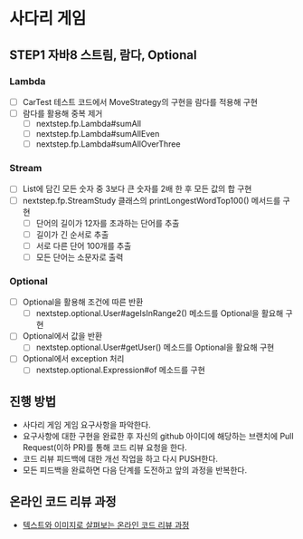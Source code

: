 # 사다리 게임

## STEP1  자바8 스트림, 람다, Optional

### Lambda
* [ ] CarTest 테스트 코드에서 MoveStrategy의 구현을 람다를 적용해 구현
* [ ] 람다를 활용해 중복 제거
  * [ ] nextstep.fp.Lambda#sumAll
  * [ ] nextstep.fp.Lambda#sumAllEven
  * [ ] nextstep.fp.Lambda#sumAllOverThree

### Stream
* [ ] List에 담긴 모든 숫자 중 3보다 큰 숫자를 2배 한 후 모든 값의 합 구현
* [ ] nextstep.fp.StreamStudy 클래스의 printLongestWordTop100() 메서드를 구현
  * [ ] 단어의 길이가 12자를 초과하는 단어를 추출
  * [ ] 길이가 긴 순서로 추출
  * [ ] 서로 다른 단어 100개를 추출
  * [ ] 모든 단어는 소문자로 출력

### Optional
* [ ] Optional을 활용해 조건에 따른 반환
  * [ ] nextstep.optional.User#ageIsInRange2() 메소드를 Optional을 활요해 구현
* [ ] Optional에서 값을 반환
  * [ ] nextstep.optional.User#getUser() 메소드를 Optional을 활요해 구현
* [ ] Optional에서 exception 처리
  * [ ] nextstep.optional.Expression#of 메소드를 구현

## 진행 방법
* 사다리 게임 게임 요구사항을 파악한다.
* 요구사항에 대한 구현을 완료한 후 자신의 github 아이디에 해당하는 브랜치에 Pull Request(이하 PR)를 통해 코드 리뷰 요청을 한다.
* 코드 리뷰 피드백에 대한 개선 작업을 하고 다시 PUSH한다.
* 모든 피드백을 완료하면 다음 단계를 도전하고 앞의 과정을 반복한다.

## 온라인 코드 리뷰 과정
* [텍스트와 이미지로 살펴보는 온라인 코드 리뷰 과정](https://github.com/nextstep-step/nextstep-docs/tree/master/codereview)